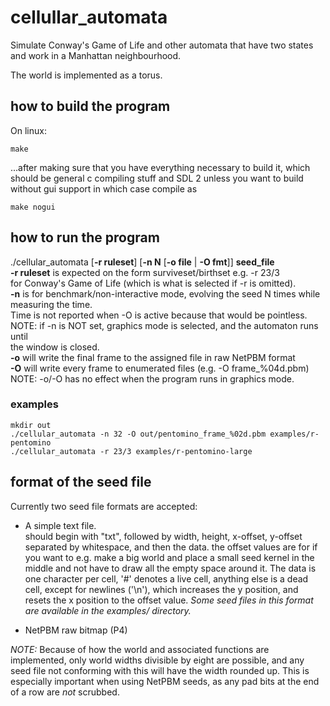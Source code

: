 # cellullar\_automata
Simulate Conway's Game of Life and other automata
that have two states and work in a Manhattan
neighbourhood.

The world is implemented as a torus.

## how to build the program
On linux:

    make

...after making sure that you have everything necessary to build it, which should be
general c compiling stuff and SDL 2 unless you want to build without gui support
in which case compile as

    make nogui

## how to run the program
./cellular\_automata \[**-r ruleset**\] \[**-n N** \[**-o file** | **-O fmt**\]\] **seed\_file**  
	**-r ruleset** is expected on the form surviveset/birthset e.g. -r 23/3  
	   for Conway's Game of Life (which is what is selected if -r is omitted).  
	**-n** is for benchmark/non-interactive mode, evolving the seed N times while measuring the time.  
	   Time is not reported when -O is active because that would be pointless.  
	   NOTE: if -n is NOT set, graphics mode is selected, and the automaton runs until  
	   the window is closed.  
	**-o** will write the final frame to the assigned file in raw NetPBM format  
	**-O** will write every frame to enumerated files (e.g. -O frame_%04d.pbm)  
	   NOTE: -o/-O has no effect when the program runs in graphics mode.

### examples
	mkdir out
	./cellular_automata -n 32 -O out/pentomino_frame_%02d.pbm examples/r-pentomino
    ./cellular_automata -r 23/3 examples/r-pentomino-large

## format of the seed file
Currently two seed file formats are accepted:

* A simple text file.  
should begin with "txt", followed by width, height, x-offset, y-offset separated by whitespace,
and then the data. the offset values are for if you want to e.g. make a big world and place a small
seed kernel in the middle and not have to draw all the empty space around it. The data is one character
per cell, '#' denotes a live cell, anything else is a dead cell, except for newlines ('\n'), which
increases the y position, and resets the x position to the offset value.
*Some seed files in this format are available in the examples/ directory.*

* NetPBM raw bitmap (P4)

*NOTE:* Because of how the world and associated functions are implemented, only world widths divisible
by eight are possible, and any seed file not conforming with this will have the width rounded up.
This is especially important when using NetPBM seeds, as any pad bits at the end of a row
are *not* scrubbed.
